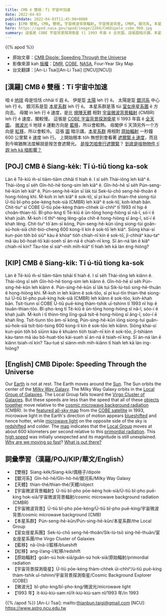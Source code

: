 ```yaml
---
title: CMB ê 雙極：Tī 宇宙中加速
date: 2022-04-03
publishdate: 2022-04-03T11:45:00+0800
tags: [CMB 雙極, CMB, 雙極, 宇宙微波背景輻射, 宇宙微波背景, CMBR, 銀河系, 本星系群, 室女座星系團, 藍移, 紅移, COBE, COBE 宇宙背景探測衛星, 宇宙背景探測衛星, 微波光, 微波, 原始輻射, 天體]
hero: https://apod.nasa.gov/apod/image/2204/CmbDipole_cobe_960.jpg
summary: 這張是 COBE 宇宙背景探測衛星 tī 1993 年翕 ê 全天圖。這張圖暗示講，本星系群 用相對 原始輻射 一秒鐘 600 公里緊 ê 速度 leh 行。
---
```


{{% apod %}}

- 原始文章：[CMB Dipole: Speeding Through the Universe](https://apod.nasa.gov/apod/ap220403.html)
- 影像來源 kah [版權][copyright]：[DMR](https://lambda.gsfc.nasa.gov/product/cobe/dmr_overview.html), [COBE](https://lambda.gsfc.nasa.gov/product/cobe/), [NASA](https://www.nasa.gov/), Four-Year Sky Map
- 台文翻譯：[An-Li Tsai][An-Li Tsai] ([NCU][NCU])

## [漢羅] CMB ê 雙極：Tī 宇宙中加速
咱 ê [地球][Earth] 毋是恬恬 chhāi tī 遐 ê。
伊是踅 [太陽][Sun] leh 行 ê。
太陽是踅 [銀河系][Milky Way Galaxy] 中心 leh 行 ê。
銀河系是踅 [本星系群][Local Group of Galaxies] leh 行 ê。
本星系群是落 tùi [室女座星系團][Virgo Cluster of Galaxies] ê 方向去。
毋閣 in leh 行 ê 速度，是比 [規陣天體][objects together] 相對 [宇宙微波背景輻射][cosmic microwave background radiation] (CMBR) leh 行 ê 速度，閣較慢。
這張是 [COBE 宇宙背景探測衛星][COBE satellite] tī 1993 年翕 ê [全天圖][featured all-sky map]。
[微波光][microwave light] tī 地球 ê 運動方向是 [藍移][blueshifted]，所以會較熱。
毋閣伊 tī 天頂另外一个方向是 [紅移][redshifted]，所以會較冷。
這張 [圖][map] 暗示講，[本星系群][Local Group] 用相對 [原始輻射][primordial radiation] 一秒鐘 600 公里緊 ê 速度 leh 行。
上開始根本 to̍h 無想到會看著 [遮爾緊 ê 速度][high speed]，而且到今嘛猶無法度解說是按怎會遮爾光。
[是按怎咱會行遮爾緊][Why are we moving so fast]？
[到底是啥物物件 tī 遐 leh kā 咱影響？][What is out there?]

## [POJ] CMB ê Siang-ke̍k: Tī ú-tiū tiong ka-sok
Lán ê Tē-kiû m̄-sī tiām-tiām chhāi tī hiah ê.
I sī se̍h Thài-iông leh kiâⁿ ê.
Thài-iông sī se̍h Gîn-hô-hē tiong-sim leh kiâⁿ ê.
Gîn-hô-hē sī se̍h Pún-seng-hē-kûn leh kiâⁿ ê.
Pún-seng-hē-kûn sī la̍k tùi Sek-lú-chō seng-hē-thoân ê hong-hiòng khì.
M̄-koh in leh kiâⁿ ê sok-tō͘, sī pí kui-tīn thian-thé siong-tùi Ú-tiū bî-pho pōe-kéng hok-siā (CMBR) leh kiâⁿ ê sok-tō͘, koh-khah bān.
Chit-tiuⁿ sī COBE Ú-tiū pōe-kéng thàm-chhek ūi-chhiⁿ tī 1993 nî hip ê choân-thian-tō͘.
Bî-pho-kng tī Tē-kiû ê ūn-tōng hong-hiòng sī nâ-î, só͘-í ē khah joa̍h.
M̄-koh i tī thiⁿ-téng lēng-gōa chi̍t-ê hong-hiòng sī âng-î, só͘-í ē khah lêng.
Chit-tiuⁿ tô͘ àm-sī kóng, Pún-seng-hē-kûn iōng siong-tùi goân-sú-hok-siā chi̍t-bió-cheng 600 kong-lí kín ê sok-tō͘ leh kiâⁿ.
Siōng khai-sí kun-pún to̍h bô siūⁿ kàu ē khòaⁿ tio̍h chiah-nī kín ê sok-tō͘, jî-chhiáⁿ kàu-taⁿ mā iáu bô-hoat-tō͘ kái-soeh sī án-ná ē chiah-nī kng.
Sī án-ná lán ē kiâⁿ chiah-nī kín?
Tàu-tóe sī siáⁿ-mih mi̍h-kiāⁿ tī hiah leh kā lán éng-hióng?

## [KIP] CMB ê Siang-ki̍k: Tī ú-tiū tiong ka-sok
Lán ê Tē-kiû m̄-sī tiām-tiām tshāi tī hiah ê.
I sī se̍h Thài-iông leh kiânn ê.
Thài-iông sī se̍h Gîn-hô-hē tiong-sim leh kiânn ê.
Gîn-hô-hē sī se̍h Pún-sing-hē-kûn leh kiânn ê.
Pún-sing-hē-kûn sī la̍k tuì Sik-lú-tsō sing-hē-thuân ê hong-hiòng khì.
M̄-koh in leh kiânn ê sok-tōo, sī pí kui-tīn thian-thé siong-tuì Ú-tiū bî-pho puē-kíng hok-siā (CMBR) leh kiânn ê sok-tōo, koh-khah bān.
Tsit-tiunn sī COBE Ú-tiū puē-kíng thàm-tshik uī-tshinn tī 1993 nî hip ê tsuân-thian-tōo.
Bî-pho-kng tī Tē-kiû ê ūn-tōng hong-hiòng sī nâ-î, sóo-í ē khah jua̍h.
M̄-koh i tī thinn-tíng līng-guā tsi̍t-ê hong-hiòng sī âng-î, sóo-í ē khah lîng.
Tsit-tiunn tôo àm-sī kóng, Pún-sing-hē-kûn iōng siong-tuì guân-sú-hok-siā tsi̍t-bió-tsing 600 kong-lí kín ê sok-tōo leh kiânn.
Siōng khai-sí kun-pún to̍h bô siūnn kàu ē khuànn tio̍h tsiah-nī kín ê sok-tōo, jî-tshiánn kàu-tann mā iáu bô-huat-tōo kái-sueh sī án-ná ē tsiah-nī kng.
Sī án-ná lán ē kiânn tsiah-nī kín?
Tàu-tué sī siánn-mih mi̍h-kiānn tī hiah leh kā lán íng-hióng?

## [English] CMB Dipole: Speeding Through the Universe
Our [Earth][Earth] is not at rest.
The Earth moves around the [Sun][Sun].
The Sun orbits the center of the [Milky Way Galaxy][Milky Way Galaxy].
The Milky Way Galaxy orbits in the [Local Group of Galaxies][Local Group of Galaxies].
The Local Group falls toward the [Virgo Cluster of Galaxies][Virgo Cluster of Galaxies].
But these speeds are less than the speed that all of these [objects together][objects together] move relative to the [cosmic microwave background radiation][cosmic microwave background radiation] (CMBR).
In the [featured all-sky map][featured all-sky map] from the [COBE satellite][COBE satellite] in 1993, microwave light in the Earth's direction of motion appears [blueshifted][blueshifted] and hence hotter, while [microwave light][microwave light] on the opposite side of the sky is [redshifted][redshifted] and colder.
The [map][map] indicates that the [Local Group][Local Group] moves at about 600 kilometers per second relative to this [primordial radiation][primordial radiation].
This [high speed][high speed] was initially unexpected and its magnitude is still unexplained.
[Why are we moving so fast][Why are we moving so fast]?
[What is out there?][What is out there?]

## 詞彙學習（漢羅/POJ/KIP/華文/English）
- 【雙極】Siang-ke̍k/Siang-ki̍k/偶極子/dipole
- 【銀河系】Gîn-hô-hē/Gîn-hô-hē/銀河系/Milky Way Galaxy
- 【天體】thian-thé/thian-thé/天體/object
- 【宇宙微波背景輻射】Ú-tiū bî-pho pōe-kéng hok-siā/Ú-tiū bî-pho puē-kíng hok-siā/宇宙微波背景輻射/cosmic microwave background radiation (CMBR)
- 【宇宙微波背景】Ú-tiū bî-pho pōe-kéng/Ú-tiū bî-pho puē-kíng/宇宙微波背景/cosmic microwave background (CMB)
- 【本星系群】Pún-seng-hē-kûn/Pún-sing-hē-kûn/本星系群/the Local Group
- 【室女座星系團】Sek-lú-chō seng-hē-thoân/Sik-lú-tsō sing-hē-thuân/室女座星系團/the Virgo Cluster of Galaxies
- 【藍移】nâ-î/nâ-î/藍移/blueshift
- 【紅移】ang-î/ang-î/紅移/redshift
- 【原始輻射】goân-sú hok-siā/guân-sú hok-siā/原始輻射/primordial radiation
- 【宇宙背景探測衛星】Ú-tiū pōe-kéng thàm-chhek ūi-chhiⁿ/ú-tiū puē-kíng thàm-tshik uī-tshinn/宇宙背景探測衛星/Cosmic Background Explorer (COBE)
- 【微波光】bî-pho-kng/bî-pho-kng/微波光/microwave light
- 【1993 年】i̍t-kiú-kiú-sam nî/i̍t-kiú-kiú-sam nî/1993 年/in 1993


{{% /apod %}}
[An-Li Tsai]: mailto:thianbun.taigi@gmail.com
[NCU]: https://www.astro.ncu.edu.tw

[copyright]: https://apod.nasa.gov/apod/fap/lib/about_apod.html#srapply

[Earth]:https://apod.nasa.gov/apod/ap070325.html
[Sun]:https://apod.nasa.gov/apod/ap070624.html
[Milky Way Galaxy]:https://solarsystem.nasa.gov/resources/285/the-milky-way-galaxy/
[Local Group of Galaxies]:http://www.atlasoftheuniverse.com/localgr.html
[Virgo Cluster of Galaxies]:https://apod.nasa.gov/apod/ap110422.html
[objects together]:https://apod.nasa.gov/apod/ap190806.html
[cosmic microwave background radiation]:https://www.astro.ubc.ca/people/scott/faq_basic.html
[featured all-sky map]:https://lambda.gsfc.nasa.gov/product/cobe/dmr_image.cfm
[COBE satellite]:https://en.wikipedia.org/wiki/Cosmic_Background_Explorer
[blueshifted]:https://astro.ucla.edu/~wright/doppler.htm
[microwave light]:https://science.nasa.gov/ems/06_microwaves
[redshifted]:https://en.wikipedia.org/wiki/Redshift
[map]:https://map.gsfc.nasa.gov/
[Local Group]:https://en.wikipedia.org/wiki/Local_Group
[primordial radiation]:http://www.youtube.com/watch?v=S4QWnBJvVq4
[high speed]:https://www.rover.com/blog/wp-content/uploads/2019/07/51nbKlz5ssL.jpg
[Why are we moving so fast]:https://en.wikipedia.org/wiki/Cosmic_microwave_background
[What is out there?]:https://apod.nasa.gov/apod/ap000104.html
